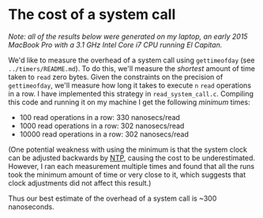 The cost of a system call
=========================

*Note: all of the results below were generated on my laptop, an early 2015 MacBook Pro with a 3.1 GHz Intel Core i7 CPU running El Capitan.*

We'd like to measure the overhead of a system call using `gettimeofday` (see `../timers/README.md`). To do this, we'll measure the *shortest* amount of time taken to `read` zero bytes. Given the constraints on the precision of `gettimeofday`, we'll measure how long it takes to execute `n` `read` operations in a row. I have implemented this strategy in `read_system_call.c`. Compiling this code and running it on my machine I get the following *minimum* times:

* 100 read operations in a row: 330 nanosecs/read
* 1000 read operations in a row: 302 nanosecs/read
* 10000 read operations in a row: 302 nanosecs/read

(One potential weakness with using the minimum is that the system clock can be adjusted backwards by [NTP](https://en.wikipedia.org/wiki/Network_Time_Protocol), causing the cost to be underestimated. However, I ran each measurement multiple times and found that all the runs took the minimum amount of time or very close to it, which suggests that clock adjustments did not affect this result.)

Thus our best estimate of the overhead of a system call is ~300 nanoseconds.
